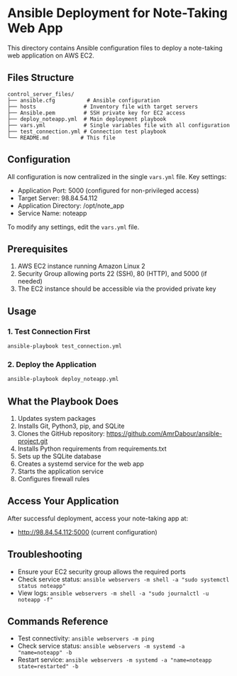 # Ansible Deployment for Note-Taking Web App

This directory contains Ansible configuration files to deploy a note-taking web application on AWS EC2.

## Files Structure
```
control_server_files/
├── ansible.cfg          # Ansible configuration
├── hosts               # Inventory file with target servers
├── Ansible.pem         # SSH private key for EC2 access
├── deploy_noteapp.yml  # Main deployment playbook
├── vars.yml            # Single variables file with all configuration
├── test_connection.yml # Connection test playbook
└── README.md          # This file
```

## Configuration

All configuration is now centralized in the single `vars.yml` file. Key settings:
- Application Port: 5000 (configured for non-privileged access)
- Target Server: 98.84.54.112
- Application Directory: /opt/note_app
- Service Name: noteapp

To modify any settings, edit the `vars.yml` file.

## Prerequisites
1. AWS EC2 instance running Amazon Linux 2
2. Security Group allowing ports 22 (SSH), 80 (HTTP), and 5000 (if needed)
3. The EC2 instance should be accessible via the provided private key

## Usage

### 1. Test Connection First
```bash
ansible-playbook test_connection.yml
```

### 2. Deploy the Application
```bash
ansible-playbook deploy_noteapp.yml
```

## What the Playbook Does
1. Updates system packages
2. Installs Git, Python3, pip, and SQLite
3. Clones the GitHub repository: https://github.com/AmrDabour/ansible-project.git
4. Installs Python requirements from requirements.txt
5. Sets up the SQLite database
6. Creates a systemd service for the web app
7. Starts the application service
8. Configures firewall rules

## Access Your Application

After successful deployment, access your note-taking app at:

- <http://98.84.54.112:5000> (current configuration)

## Troubleshooting
- Ensure your EC2 security group allows the required ports
- Check service status: `ansible webservers -m shell -a "sudo systemctl status noteapp"`
- View logs: `ansible webservers -m shell -a "sudo journalctl -u noteapp -f"`

## Commands Reference
- Test connectivity: `ansible webservers -m ping`
- Check service status: `ansible webservers -m systemd -a "name=noteapp" -b`
- Restart service: `ansible webservers -m systemd -a "name=noteapp state=restarted" -b`
